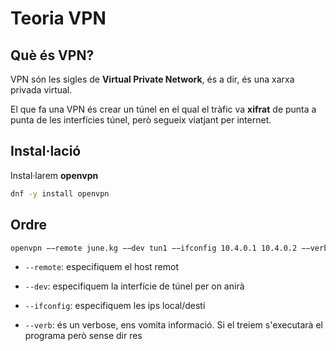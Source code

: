 # Teoria VPN

## Què és VPN?

VPN són les sigles de **Virtual Private Network**, és a dir, és una xarxa privada virtual.

El que fa una VPN és crear un túnel en el qual el tràfic va **xifrat** de punta a punta de les interfícies túnel, però segueix viatjant per internet.

## Instal·lació

Instal·larem **openvpn**

```bash
dnf -y install openvpn
```

## Ordre

```bash
openvpn −−remote june.kg −−dev tun1 −−ifconfig 10.4.0.1 10.4.0.2 −−verb 9
```

* `--remote`: especifiquem el host remot

* `--dev`: especifiquem la interfície de túnel per on anirà

* `--ifconfig`: especifiquem les ips local/destí

* `--verb`: és un verbose, ens vomita informació. Si el treiem s'executarà el programa però sense dir res
